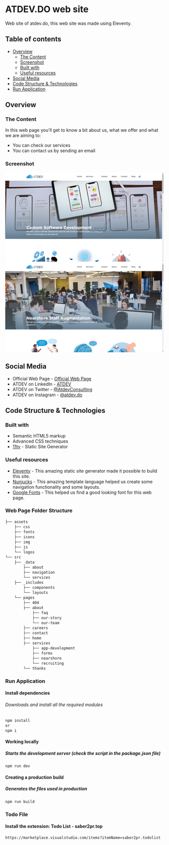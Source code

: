 <!-- @format -->

# ATDEV.DO web site

Web site of atdev.do, this web site was made using Eleventy.

## Table of contents

-   [Overview](#overview)
    -   [The Content](#the-content)
    -   [Screenshot](#screenshot)
    -   [Built with](#built-with)
    -   [Useful resources](#useful-resources)
-   [Social Media](#social-media)
-   [Code Structure & Technologies](#code-structure--technologies)
-   [Run Application](#run-application)

## Overview

### The Content

In this web page you'll get to know a bit about us, what we offer and what we are aiming to:

-   You can check our services
-   You can contact us by sending an email

### Screenshot

![Web Page Home](./assets/img/design/Home.png)
![Web Page Inicio](./assets/img/design/Inicio.png)

## Social Media

-   Official Web Page - [Official Web Page](https://atdev.do/)
-   ATDEV on LinkedIn - [ATDEV](https://www.linkedin.com/company/atdev/about/)
-   ATDEV on Twitter - [@AtdevConsulting](https://twitter.com/AtdevConsulting)
-   ATDEV on Instagram - [@atdev.do](https://www.instagram.com/atdev.do/)

## Code Structure & Technologies

### Built with

-   Semantic HTML5 markup
-   Advanced CSS techniques
-   [11ty](https://www.11ty.dev/) - Static Site Generator

### Useful resources

-   [Eleventy](https://www.11ty.dev/docs/) - This amazing static site generator made it possible to build this site.
-   [Nunjucks](https://www.11ty.dev/docs/languages/nunjucks/) - This amazing template language helped us create some navigation functionality and some layouts.
-   [Google Fonts](https://fonts.google.com/) - This helped us find a good looking font for this web page.

### Web Page Folder Structure

```.
├── assets
    ├── css
    ├── fonts
    ├── icons
    ├── img
    ├── js
    └── logos
└── src
    ├── _data
        ├── about
        ├── navigation
        └── services
    ├── _includes
        ├── components
        └── layouts
    └── pages
        ├── 404
        ├── about
            ├── faq
            ├── our-story
            └── our-team
        ├── careers
        ├── contact
        ├── home
        ├── services
            ├── app-development
            ├── forms
            ├── nearshore
            └── recruiting
        └── thanks
```

### Run Application

#### Install dependencies

###### Downloads and install all the required modules

```.
npm install
or
npm i
```

#### Working locally

##### Starts the development server (check the script in the package.json file)

```.
npm run dev
```

#### Creating a production build

##### Generates the files used in production

```.
npm run build
```

### Todo File

#### Install the extension: Todo List - saber2pr.top

```.
https://marketplace.visualstudio.com/items?itemName=saber2pr.todolist
```